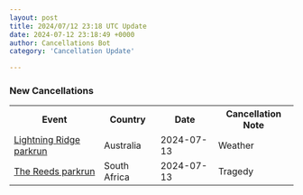 ```yaml
---
layout: post
title: 2024/07/12 23:18 UTC Update
date: 2024-07-12 23:18:49 +0000
author: Cancellations Bot
category: 'Cancellation Update'

---
```


<h3>New Cancellations</h3>
<div class='hscrollable'>
<table style='width: 100%'>
    <tr>
        <th>Event</th>
        <th>Country</th>
        <th>Date</th>
        <th>Cancellation Note</th>
    </tr>
    <tr>
        <td><a href="https://www.parkrun.com.au/lightningridge">Lightning Ridge parkrun</a></td>
        <td>Australia</td>
        <td>2024-07-13</td>
        <td>Weather</td>
    </tr>
    <tr>
        <td><a href="https://www.parkrun.co.za/thereeds">The Reeds parkrun</a></td>
        <td>South Africa</td>
        <td>2024-07-13</td>
        <td>Tragedy</td>
    </tr>
</table>
</div>
